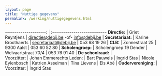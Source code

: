 ```yaml
---
layout: page
title: "Nuttige gegevens"
permalink: /werking/nuttigegegevens.html
--- 
```


 ---------------------: | :----------------------------
   **Directie:**        |	Griet Reyntjens 
						|	[directie@debij.be](mailto:directie@debij.be) -of- [info@debij.be](mailto:info@debij.be)
						|
 **Secretariaat:**  	|	Karine Broothaerts
						|	[secretariaat@debij.be](mailto:secretariaat@debij.be)
						|	053 68 19 26 
						|
 **CLB:**           	|	Zonnestraat 25
						|	9300 Aalst
						|	053 60 52 80
						|
 **Scholengroep:**  	|	Scholengroep 19 Dender
						|	Welvaartstraat 70/4
						|	053 76 91 40 
						|
 **De schoolraad:** 	|   
        Voorzitter: 	|	Johan Emmerechts
             Leden: 	|	Bart Pauwels 
						|	Ingrid Stas
						|	Nicole Eylenbosch
						|	Katrien Asselman
						|	Tina Lievens
						|	Els Abé
						|
 **Oudervereniging:**	|	
        Voorzitter:     |	Ingrid Stas		
